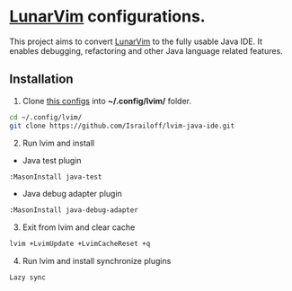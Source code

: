 # [LunarVim](https://www.lunarvim.org/) configurations.

This project aims to convert [LunarVim](https://www.lunarvim.org/) to the fully usable Java IDE. It enables debugging, refactoring and other Java language related features.

## Installation

1. Clone [this configs](https://github.com/Israiloff/lvim-java-ide) into **~/.config/lvim/** folder.

```bash
cd ~/.config/lvim/
git clone https://github.com/Israiloff/lvim-java-ide.git
```

2. Run lvim and install 

- Java test plugin

```bash
:MasonInstall java-test
```

- Java debug adapter plugin


```bash
:MasonInstall java-debug-adapter
```

3. Exit from lvim and clear cache

```bash
lvim +LvimUpdate +LvimCacheReset +q
```

4. Run lvim and install synchronize plugins

```bash
Lazy sync
```

